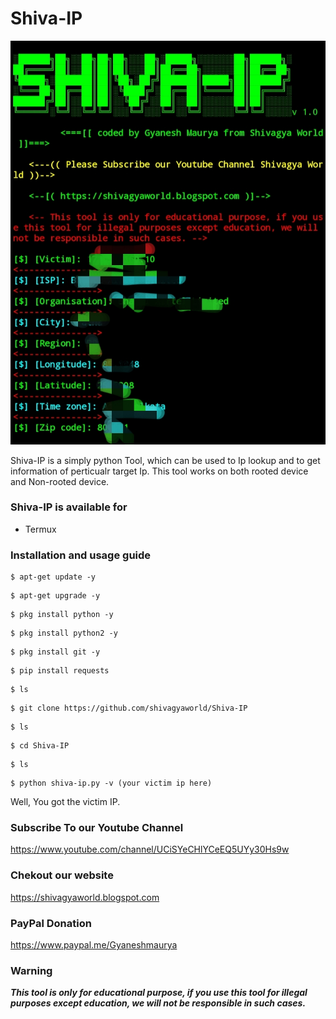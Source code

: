 
# Shiva-IP

![Shiva-IP](https://github.com/shivagyaworld/Shiva-IP/blob/master/Shiva-IP.jpg)

Shiva-IP is a simply python Tool, which can be used to Ip lookup and to get information of perticualr target Ip. This tool works on both rooted device and Non-rooted device.

### Shiva-IP is available for

* Termux

### Installation and usage guide
```
$ apt-get update -y
```
```
$ apt-get upgrade -y
```
```
$ pkg install python -y 
```
```
$ pkg install python2 -y
```
```
$ pkg install git -y
```
```
$ pip install requests
```
```
$ ls
```
```
$ git clone https://github.com/shivagyaworld/Shiva-IP
```
```
$ ls
```
```
$ cd Shiva-IP
```
```
$ ls
```
```
$ python shiva-ip.py -v (your victim ip here)
```

Well, You got the victim IP.

### Subscribe To our Youtube Channel
https://www.youtube.com/channel/UCiSYeCHlYCeEQ5UYy30Hs9w

### Chekout our website 
https://shivagyaworld.blogspot.com

### PayPal Donation
https://www.paypal.me/Gyaneshmaurya
     
### Warning

***This tool is only for educational purpose, if you use this tool for illegal purposes except education, we will not be responsible in such cases.***
